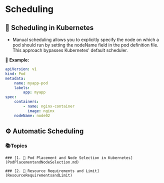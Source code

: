# Scheduling

## 📅 Scheduling in Kubernetes
- Manual scheduling allows you to explicitly specify the node on which a pod should run by setting the nodeName field in the pod definition file. This approach bypasses Kubernetes' default scheduler.

📌 **Example:**

```yaml
apiVersion: v1
kind: Pod
metadata:
    name: myapp-pod
    labels:
        app: myapp
spec:
    containers:
        - name: nginx-container
          image: nginx
    nodeName: node02
```

## ⚙️ Automatic Scheduling

### 📚Topics

    ### [1. 📄 Pod Placement and Node Selection in Kubernetes](PodPlacementandNodeSelection.md)

    ### [2. 📄 Resource Requirements and Limit](ResourceRequirementsandLimit)


